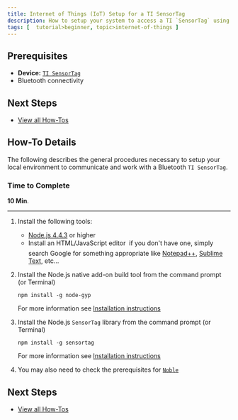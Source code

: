 ```yaml
---
title: Internet of Things (IoT) Setup for a TI SensorTag
description: How to setup your system to access a TI `SensorTag` using Bluetooth and Node.js
tags: [  tutorial>beginner, topic>internet-of-things ]
---
```

## Prerequisites  
 - **Device:** [`TI SensorTag`](http://www.ti.com/ww/de/wireless_connectivity/sensortag2015/)
 - Bluetooth connectivity

## Next Steps
 - [View all How-Tos](http://www.sap.com/developer/tutorial-navigator.how-to.html) 

## How-To Details
The following describes the general procedures necessary to setup your local environment to communicate and work with a Bluetooth `TI SensorTag`.

### Time to Complete
**10 Min**.

---


1. Install the following tools:
    - [Node.js 4.4.3](https://nodejs.org/en/blog/release/v4.4.3/) or higher
    - Install an HTML/JavaScript editor &#151; if you don't have one, simply search Google for something appropriate like [Notepad++](https://notepad-plus-plus.org/), [Sublime Text](http://www.sublimetext.com/), etc...

2. Install the Node.js native add-on build tool from the command prompt (or Terminal) 

    `npm install -g node-gyp` 
	
    For more information see [Installation instructions](https://github.com/nodejs/node-gyp)

3. Install the Node.js `SensorTag` library from the command prompt (or Terminal) 

    `npm install -g sensortag` 
	
    For more information see [Installation instructions](https://www.npmjs.com/package/sensortag)

4. You may also need to check the prerequisites for [`Noble`](https://github.com/sandeepmistry/noble#prerequisites)

## Next Steps
 - [View all How-Tos](http://www.sap.com/developer/tutorial-navigator.how-to.html)  
